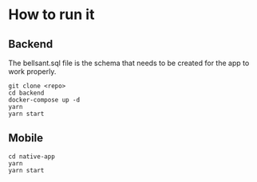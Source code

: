 # How to run it

## Backend
The bellsant.sql file is the schema that needs to be created for the app to work properly.

```
git clone <repo>
cd backend
docker-compose up -d
yarn
yarn start
```
## Mobile
```
cd native-app
yarn
yarn start
```